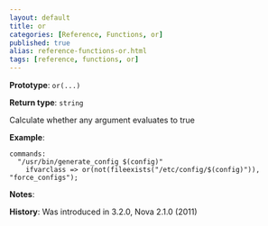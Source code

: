 ```yaml
---
layout: default
title: or
categories: [Reference, Functions, or]
published: true
alias: reference-functions-or.html
tags: [reference, functions, or]
---
```


**Prototype**: `or(...)`

**Return type**: `string`


Calculate whether any argument evaluates to true

**Example**:

```cf3
commands:
  "/usr/bin/generate_config $(config)"
    ifvarclass => or(not(fileexists("/etc/config/$(config)")), "force_configs");
```

**Notes**:  
   
 **History**: Was introduced in 3.2.0, Nova 2.1.0 (2011)

